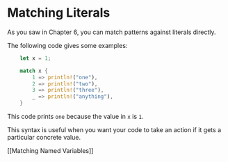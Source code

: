 # Matching Literals

As you saw in Chapter 6, you can match patterns against literals directly.

The following code gives some examples:

```rust
    let x = 1;

    match x {
        1 => println!("one"),
        2 => println!("two"),
        3 => println!("three"),
        _ => println!("anything"),
    }
```

This code prints `one` because the value in `x` is `1`.

This syntax is useful when you want your code to take an action if it gets a particular concrete value.



[[Matching Named Variables]]

